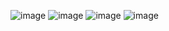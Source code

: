![image](https://github.com/user-attachments/assets/f2815f49-e3a4-487d-bd6c-d40cb08b56bc)
![image](https://github.com/user-attachments/assets/9d763736-b3be-4e23-9ec6-83cb7170ee3e)
![image](https://github.com/user-attachments/assets/e0351527-8b5c-4d0d-b560-83668f135dde)
![image](https://github.com/user-attachments/assets/2d01d91e-527a-4ff0-af61-069e3a0fbafb)
